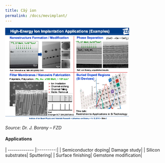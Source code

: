 ```yaml
---
title: Cấy ion
permalink: /docs/mevimplant/
---
```


![MEV implantation Application](/Photos/mevionimplantexample.png)

*Source: Dr. J. Borany – FZD*

#### Applications

| ------------- |:---------:|
|<i class="fa fa-chevron-right" aria-hidden="true"></i> Semiconductor doping|<i class="fa fa-chevron-right" aria-hidden="true"></i> Damage study|
|<i class="fa fa-chevron-right" aria-hidden="true"></i> Silicon substrates|<i class="fa fa-chevron-right" aria-hidden="true"></i> Sputtering|
|<i class="fa fa-chevron-right" aria-hidden="true"></i> Surface finishing|<i class="fa fa-chevron-right" aria-hidden="true"></i> Gemstone modification|
